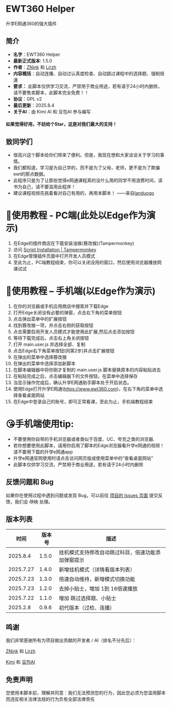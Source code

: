# EWT360 Helper

升学E网通360的强大插件
## 简介

- **名字**：EWT360 Helper
- **最新正式版本**: 1.5.0
- **作者**：[ZNink](https://github.com/ZNink) 和 [Lirzh](https://github.com/lirzh)
- **内容概括**：自动连播、自动过认真度检查、自动跳过课程中的选择题、强制倍速
- **要求：** 此脚本仅供学习交流，严禁用于商业用途，若有请于24小时内删除，请不要售卖脚本，此脚本完全免费！！
- **协议**：GPL v2
- **最后更新**：2025.8.4
- **关于AI**：由 Kimi AI 和 豆包AI 参与编写

#### 如果觉得好用，不妨给个Star，这是对我们最大的支持！

## 致同学们
- 很高兴这个脚本给你们带来了便利。但是，我现在想和大家谈谈关于学习的事情。
- 我们都知道，学习是为自己学的，而不是为了父母，老师，更不是为了欺骗ewt的那点数据。
- 此程序只是为了让那些觉得e网通课程真的没什么用的同学不用浪费时间，读书为自己，请不要滥用此程序！
- 建议课程视频先挑着看对自己有用的，再用本脚本！  ——来自[landuogo](https://github.com/landuoguo)

# 💖使用教程 - PC端(此处以Edge作为演示)
1. 在Edge的插件商店在下载安装油猴(篡改猴)(Tampermonkey)
2. 访问 [Script Installation | Tampermonkey](https://www.tampermonkey.net/script_installation.php#url=https://github.com/Lirzh/EWT360-Helper/raw/refs/heads/main/main.user.js)
3. 在Edge管理插件页面中打开开发人员模式
4. 至此为止，PC端教程结束，你可以关闭没用的窗口，然后使用浏览器播放网课试试

# 💖使用教程 – 手机端(以Edge作为演示)
1.	在你的浏览器或手机应用商店中搜索并下载Edge
2.	打开Edge关闭没有必要的弹窗，点击右下角的菜单按钮
3.	点击弹出菜单中的扩展按钮
4.	找到篡改猴一项，并点击右侧的获取按钮
5.	点击需要启用开发人员模式才能使用此扩展,然后点击添加按钮
6.	等待下载完成后，点击右上角关闭按钮
7.	打开 main.user.js 并选择全部、复制
8. 点击Edge右下角菜单按钮(同第2步)并点击扩展按钮
9.	在弹出的菜单中选择篡改猴
10.	在弹出的菜单中选择添加新脚本
11.	在脚本编辑器中将你刚才复制的 main.user.js 脚本替换原本的内容粘贴进去
12.	在粘贴完成之后，点击编辑器下的文件按钮，在菜单中选择保存
13.	当显示操作完成后，确认升学E网通助手脚本处于开启状态。
14.	使用Edge打开升学E网通(https://www.ewt360.com)，在右下角的菜单中选择查看桌面网站
15.	在Edge中登录自己的账号，即可正常看课，至此为止，手机端教程结束

# 😘手机端使用tip:
- 不要使用你自带的手机浏览器或者类似于百度、UC、夸克之类的浏览器.
- 若你想要使用此脚本，请用你启用了脚本的Edge浏览器看升学e网通的视频！请不要用下载的升学e网通app
- 升学e网通官网使用时请点击访问网页版或使用菜单中的“查看桌面网站”
- 此脚本仅供学习交流，严禁用于商业用途，若有请于24小时内删除

## 反馈问题和 Bug
如果你在使用过程中遇到问题或发现 Bug，可以前往 [项目的 Issues 页面](https://github.com/lirzh/EWT360-Helper/issues) 提交反馈，我们会 ~~尽快~~ 处理。

## 版本列表

| 时间      | 版本号 | 描述                            |
| --------- | ------ | ------------------------------- |
| 2025.8.4 | 1.5.0  | 挂机模式支持修改自动跳过科目，倍速功能添加弹窗提示  |
| 2025.7.27 | 1.4.0  | 新增挂机模式（详情看版本列表）  |
| 2025.7.23 | 1.3.0  | 倍速自动维持，新增模式切换功能  |
| 2025.7.23 | 1.2.0  | 去掉小贴士，增加 1到 16倍速播放 |
| 2025.7.22 | 1.1.0  | 增加 跳过选择题、小贴士         |
| 2025.2.8  | 0.9.6  | 初代版本（过检、连播）          |

## 鸣谢

我们非常感谢所有为项目做出贡献的开发者 / AI（排名不分先后）：

[ZNink](https://github.com/ZNink) 和 [Lirzh](https://github.com/lirzh)

[Kimi](https://www.kimi.com/kimiplus-square) 和 [豆包AI](https://doubao.com)

## 免责声明
您使用本脚本前，理解并同意：我们无法预测您的行为，因此您必须为您滥用脚本而违反相关法律法规的行为负有全部法律责任
